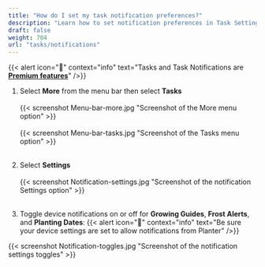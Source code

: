 ```yaml
---
title: "How do I set my task notification preferences?"
description: "Learn how to set notification preferences in Task Settings"
draft: false
weight: 704
url: "tasks/notifications"
---
```

{{< alert icon="💸" context="info" text="Tasks and Task Notifications are [**Premium features**](../../account/premium-subscription)" />}}

1. Select **More** from the menu bar then select **Tasks**<br /><br />
{{< screenshot Menu-bar-more.jpg "Screenshot of the More menu option" >}}<br /><br />
{{< screenshot Menu-bar-tasks.jpg "Screenshot of the Tasks menu option" >}}<br /><br />

2. Select **Settings**<br /><br />
{{< screenshot Notification-settings.jpg "Screenshot of the notification Settings option" >}}<br /><br />

3. Toggle device notifications on or off for **Growing Guides**, **Frost Alerts**, and **Planting Dates**:
{{< alert icon="🥬" context="info" text="Be sure your device settings are set to allow notifications from Planter" />}}

{{< screenshot Notification-toggles.jpg "Screenshot of the notification settings toggles" >}}
